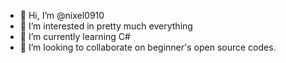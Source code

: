 - 👋 Hi, I’m @nixel0910
- 👀 I’m interested in pretty much everything
- 🌱 I’m currently learning C#
- 💞️ I’m looking to collaborate on beginner's open source codes.

<!---

--->
